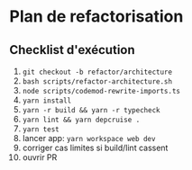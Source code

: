# Plan de refactorisation

## Checklist d'exécution

1) `git checkout -b refactor/architecture`
2) `bash scripts/refactor-architecture.sh`
3) `node scripts/codemod-rewrite-imports.ts`
4) `yarn install`
5) `yarn -r build && yarn -r typecheck`
6) `yarn lint && yarn depcruise .`
7) `yarn test`
8) lancer app: `yarn workspace web dev`
9) corriger cas limites si build/lint cassent
10) ouvrir PR
